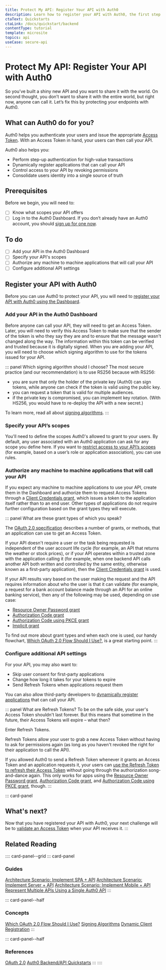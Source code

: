 ```yaml
---
title: Protect My API: Register Your API with Auth0
description: Learn how to register your API with Auth0, the first step in protecting your API.
ctaText: Quickstarts
ctaLink: /docs/quickstart/backend
contentType: tutorial
template: microsite
topics: api
useCase: secure-api
---
```


# Protect My API: Register Your API with Auth0

So you’ve built a shiny new API and you want to share it with the world. On second thought, you don’t want to share it with the entire world, but right now, anyone can call it. Let’s fix this by protecting your endpoints with Auth0.

## What can Auth0 do for you?

Auth0 helps you authenticate your users and issue the appropriate [Access Token](/tokens/concepts/overview-access-tokens). With an Access Token in hand, your users can then call your API.

Auth0 also helps you:

- Perform step-up authentication for high-value transactions
- Dynamically register applications that can call your API
- Control access to your API by revoking permissions
- Consolidate users identity into a single source of truth

## Prerequisites
Before we begin, you will need to:

- [ ] Know what scopes your API offers
- [ ] Log in to the Auth0 Dashboard. If you don’t already have an Auth0 account, you should [sign up for one now](https://auth0.com/signup).

## To do
- [ ] Add your API in the Auth0 Dashboard
- [ ] Specify your API's scopes
- [ ] Authorize any machine to machine applications that will call your API
- [ ] Configure additional API settings

## Register your API with Auth0

Before you can use Auth0 to protect your API, you will need to [register your API with Auth0 using the Dashboard](/api-auth/guides/configure-api).

### Add your API in the Auth0 Dashboard

Before anyone can call your API, they will need to get an Access Token. Later, you will need to verify this Access Token to make sure that the sender of the token is who they say they are and to ensure that the message wasn't changed along the way. The information within this token can be verified and trusted because it is digitally signed. When you are adding your API, you will need to choose which signing algorithm to use for the tokens issued for your API.

::: panel Which signing algorithm should I choose?
The most secure practice (and our recommendation) is to use RS256 because with RS256:

- you are sure that only the holder of the private key (Auth0) can sign tokens, while anyone can check if the token is valid using the public key.
- you can request a token that is valid for multiple audiences.
- if the private key is compromised, you can implement key rotation. (With HS256, you would have to re-deploy the API with a new secret.)

To learn more, read all about [signing algorithms](/api-auth/concepts/signing-algorithms).
:::

### Specify your API’s scopes

You'll need to define the scopes Auth0's allowed to grant to your users. By default, any user associated with an Auth0 application can ask for any scope you define here. If you want to [restrict access to your API’s scopes](/api-auth/restrict-requests-for-scopes) (for example, based on a user’s role or application association), you can use rules.

### Authorize any machine to machine applications that will call your API

If you expect any machine to machine applications to use your API, create them in the Dashboard and authorize them to request Access Tokens through a [Client Credentials grant](/api-auth/grant/client-credentials), which issues a token to the application itself rather than to an end user. Other types of applications do not require further configuration based on the grant types they will execute.

::: panel What are these grant types of which you speak?

The [OAuth 2.0 specification](https://tools.ietf.org/html/rfc6749) describes a number of grants, or methods, that an application can use to get an Access Token.

If your API doesn't require a user or the task being requested is independent of the user account life cycle (for example, an API that returns the weather or stock prices), or if your API operates within a trusted zone with the application calling it (for example, when one backend API calls another API both written and controlled by the same entity, otherwise known as a first-party application), then the [Client Credentials grant](/api-auth/grant/client-credentials) is used.

If your API results vary based on the user making the request and the API requires information about who the user is that it can validate (for example, a request for a bank account balance made through an API for an online banking service), then any of the following may be used, depending on use case:

- [Resource Owner Password grant](/api-auth/grant/password)
- [Authorization Code grant](/api-auth/grant/authorization-code)
- [Authorization Code using PKCE grant](/api-auth/grant/authorization-code-pkce)
- [Implicit grant](/api-auth/grant/implicit)

To find out more about grant types and when each one is used, our handy flowchart, [Which OAuth 2.0 Flow Should I Use?](/api-auth/which-oauth-flow-to-use), is a great starting point.
:::

### Configure additional API settings

For your API, you may also want to:

- Skip user consent for first-party applications
- Change how long it takes for your tokens to expire
- Send Refresh Tokens when applications request them

You can also allow third-party developers to [dynamically register applications](/api-auth/dynamic-client-registration) that can call your API.

::: panel What are Refresh Tokens?
To be on the safe side, your user's Access Token shouldn't last forever. But this means that sometime in the future, their Access Tokens will expire – what then?

Enter Refresh Tokens.

Refresh Tokens allow your user to grab a new Access Token without having to ask for permissions again (as long as you haven't revoked the right for their application to call the API).

If you allowed Auth0 to send a Refresh Token whenever it grants an Access Token and an application requests it, your users can [use the Refresh Token to refresh their Access Token](/tokens/refresh-token/current#use-a-refresh-token) without going through the authorization song-and-dance again. This only works for apps using the [Resource Owner Password grant](/api-auth/grant/password), [Authorization Code grant](/api-auth/grant/authorization-code), and [Authorization Code using PKCE grant](/api-auth/grant/authorization-code-pkce), though.
:::

::: card-panel
## What's next?

Now that you have registered your API with Auth0, your next challenge will be to [validate an Access Token]() when your API receives it.
:::

## Related Reading

:::: card-panel--grid
::: card-panel
### Guides

[Architecture Scenario: Implement SPA + API](/architecture-scenarios/spa-api)
[Architecture Scenario: Implement Server + API](/architecture-scenarios/server-api)
[Architecture Scenario: Implement Mobile + API](/architecture-scenarios/mobile-api)
[Represent Multiple APIs Using a Single Auth0 API](/api-auth/tutorials/represent-multiple-apis)
:::

::: card-panel--half
### Concepts

[Which OAuth 2.0 Flow Should I Use?](/api-auth/which-oauth-flow-to-use)
[Signing Algorithms](/concepts/signing-algorithms)
[Dynamic Client Registration](/api-auth/dynamic-client-registration)
:::

::: card-panel--half
### References

[OAuth 2.0](/protocols/oauth2)
[Auth0 Backend/API Quickstarts](/quickstart/backend)
:::
::::

